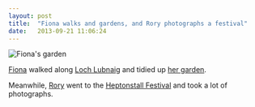 ```yaml
---
layout: post
title:  "Fiona walks and gardens, and Rory photographs a festival"
date:   2013-09-21 11:06:24
---
```


![Fiona's garden](http://fionafish.files.wordpress.com/2013/09/imag0093.jpg?w=300&h=169)

[Fiona][fiona] walked along [Loch Lubnaig](http://fionafish.wordpress.com/2013/09/20/walk-along-loch-lubnaig/) and tidied up [her garden](http://fionafish.wordpress.com/2013/09/21/fun-in-the-garden/).

Meanwhile, [Rory][rory] went to the [Heptonstall Festival](http://lightpriority.net/2013/09/heptonstall-festival-2013/) and took a lot of photographs.

[adam-g]:  http://strokeyadam.livejournal.com/
[adam-w]:  http://www.ad-space.org.uk/
[andy-k]:  http://theguidemark3.livejournal.com/
[andy-r]:  http://selfdoubtgun.wordpress.com/
[beth]:    http://littlegreenbeth.livejournal.com/
[bryn]:    http://randomlyevil.org.uk/
[claire]:  http://nowebsite.co.uk/blog/
[dan]:     http://www.scatmania.org/
[ele]:     http://ele-is-crazy.livejournal.com/
[fiona]:   http://fionafish.wordpress.com/
[hayley]:  http://leelee1983.livejournal.com/
[jen]:     http://scleip.livejournal.com/
[jimmy]:   http://vikingjim.livejournal.com/
[jta]:     http://blog.electricquaker.co.uk/
[kit]:     http://reaperkit.wordpress.com/
[liz]:     http://norasdollhouse.livejournal.com/
[malbo21]: http://malbo21.wordpress.com/
[matt-p]:  http://myzelik.livejournal.com/
[matt-r]:  http://matt-inthe-hat.livejournal.com/
[paul]:    http://blog.pacifist.co.uk/
[penny]:   http://thepennyfaerie.livejournal.com/
[pete]:    http://loonybin345.livejournal.com/
[rory]:    http://razinaber.livejournal.com/
[ruth]:    http://fleeblewidget.co.uk/
[sarah]:   http://starlight-sarah.livejournal.com/
[sian]:    http://elgingerbread.wordpress.com/
